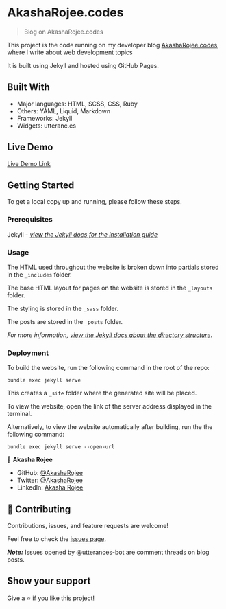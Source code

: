 # AkashaRojee.codes

> Blog on AkashaRojee.codes

This project is the code running on my developer blog [AkashaRojee.codes](https://AkashaRojee.codes), where I write about web development topics

It is built using Jekyll and hosted using GitHub Pages.

## Built With

- Major languages: HTML, SCSS, CSS, Ruby
- Others: YAML, Liquid, Markdown
- Frameworks: Jekyll
- Widgets: utteranc.es

## Live Demo

[Live Demo Link](https://AkashaRojee.github.io)

## Getting Started

To get a local copy up and running, please follow these steps.

### Prerequisites

Jekyll - _<a href="https://jekyllrb.com/docs/installation" target="_blank">view the Jekyll docs for the installation guide_</a>

### Usage

The HTML used throughout the website is broken down into partials stored in the `_includes` folder.

The base HTML layout for pages on the website is stored in the `_layouts` folder.

The styling is stored in the `_sass` folder.

The posts are stored in the `_posts` folder.

_For more information, <a href="https://jekyllrb.com/docs/structure" target="_blank">view the Jekyll docs about the directory structure</a>_.

### Deployment

To build the website, run the following command in the root of the repo:

```
bundle exec jekyll serve
```

This creates a `_site` folder where the generated site will be placed.

To view the website, open the link of the server address displayed in the terminal.

Alternatively, to view the website automatically after building, run the the following command:

```
bundle exec jekyll serve --open-url
```

👤 **Akasha Rojee**

- GitHub: [@AkashaRojee](https://github.com/AkashaRojee)
- Twitter: [@AkashaRojee](https://twitter.com/AkashaRojee)
- LinkedIn: [Akasha Rojee](https://linkedin.com/in/AkashaRojee)

## 🤝 Contributing

Contributions, issues, and feature requests are welcome!

Feel free to check the [issues page](https://github.com/AkashaRojee/AkashaRojee.github.io/issues?q=is%3Aopen+is%3Aissue+-author%3Autterances-bot).

_**Note:**_ Issues opened by @utterances-bot are comment threads on blog posts.

## Show your support

Give a ⭐️ if you like this project!